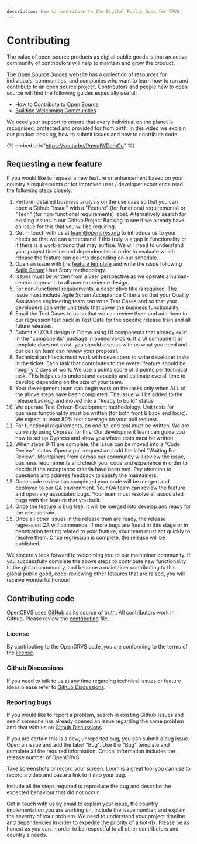 ```yaml
---
description: How to contribute to the Digital Public Good for CRVS
---
```


# Contributing

The value of open-source products as digital public goods is that an active community of contributors will help to maintain and grow the product.

The [Open Source Guides](https://opensource.guide/) website has a collection of resources for individuals, communities, and companies who want to learn how to run and contribute to an open source project. Contributors and people new to open source will find the following guides especially useful:

* [How to Contribute to Open Source](https://opensource.guide/how-to-contribute/)
* [Building Welcoming Communities](https://opensource.guide/building-community/)

We need your support to ensure that every individual on the planet is recognised, protected and provided for from birth. In this video we explain our product backlog, how to submit issues and how to contribute code.

{% embed url="https://youtu.be/PgwuIWDemCo" %}

## Requesting a new feature <a href="#working-on-opencrvs-code" id="working-on-opencrvs-code"></a>

If you would like to request a new feature or enhancement based on your country's requirements or for improved user / developer experience read the following steps closely.



1. Perform detailed business analysis on the use case so that you can open a Github "Issue" with a "Feature" (for functional requirements) or "Tech" (for non-functional requirements) label.  Alternatively search for existing issues in our Github Project Backlog to see if we already have an issue for this that you will be requiring.
2. Get in touch with us at team@opencrvs.org to introduce us to your needs so that we can understand if this truly is a gap in functionality or if there is a work-around that may suffice.  We will need to understand your project timeline and dependencies in order to evaluate which release the feature can go into depending on our schedule.
3. Open an issue with [t](https://github.com/facebook/docusaurus/issues/new?template=feature.md)he [feature template](https://github.com/opencrvs/opencrvs-core/issues/new?assignees=\&labels=%E2%98%95%EF%B8%8F+Discussion\&template=---feature.md\&title=) and write the issue following [Agile Scrum](https://www.scrum.org/resources/what-scrum-module) User Story methodology.&#x20;
4. Issues must be written from a user perspective as we operate a human-centric approach to all user experience design.&#x20;
5. For non-functional requirements, a descriptive title is required.  The issue must include Agile Scrum Acceptance Criteria so that your Quality Assurance engineering team can write Test Cases and so that your developers can write unit tests that cover the business functionality.
6. Email the Test Cases to us so that we can review them and add them to our regression test pack in Test Cafe for the specific release train and all future releases.
7. Submit a UX/UI design in Figma using UI components that already exist in the "components" package in opencrvs-core.  If a UI component or template does not exist, you should discuss with us what you need and our design team can review your proposal.
8. Technical architects must work with developers to write developer tasks in the ticket.  Each task that contributes to the overall feature should be roughly 2 days of work. We use a points score of 3 points per technical task.  This helps us to understand capacity and estimate overall time to develop depending on the size of your team.
9. Your development team can begin work on the tasks only when ALL of the above steps have been completed.  The issue will be added to the release backlog and moved into a "Ready to build" status
10. We operate Test-Driven-Development methodology.  Unit tests for business functionality must be written (for both front & back end logic).  We expect at least 80% test coverage on your pull request.
11. For functional requirements, an end-to-end test must be written.  We are currently using Cypress for this.  Our development team can guide you how to set up Cypress and show you where tests must be written.
12. When steps 9-11 are complete, the issue can be moved into a "Code Review" status. Open a pull-request and add the label "Waiting For Review".  Maintainers from across our community will review the issue, business requirements and check your code and experience in order to decide if the acceptance criteria have been met. Pay attention to questions and address feedback to satisfy the maintainers.
13. Once code review has completed your code will be merged and deployed to our QA environment.  Your QA team can review the feature and open any associated bugs.  Your team must resolve all associated bugs with the feature that you built.
14. Once the feature is bug free, it will be merged into develop and ready for the release train.
15. Once all other issues in the release train are ready, the release regression QA will commence.  If more bugs are found in this stage or in penetration testing related to your feature, your team must act quickly to resolve them.  Once regression is complete, the release will be published.

We sincerely look forward to welcoming you to our maintainer community.  If you successfully complete the above steps to contribute new functionality to the global community, and become a maintainer contributing to this global public good, code-reviewing other fetaures that are raised, you will receive wonderful honour! &#x20;

## Contributing code <a href="#working-on-opencrvs-code" id="working-on-opencrvs-code"></a>

OpenCRVS uses [GitHub](https://github.com/opencrvs/opencrvs-core) as its source of truth. All contributors work in Github. Please review the [contributing](https://github.com/opencrvs/opencrvs-core/blob/master/CONTRIBUTING.md) file.

### License <a href="#gitter" id="gitter"></a>

By contributing to the OpenCRVS code, you are conforming to the terms of the [license](https://github.com/opencrvs/opencrvs-core/blob/develop/LICENSE).

### Github Discussions <a href="#gitter" id="gitter"></a>

If you need to talk to us at any time regarding technical issues or feature ideas please refer to [Github Discussions](https://github.com/opencrvs/opencrvs-core/discussions).&#x20;

### Reporting bugs <a href="#reporting-new-issues" id="reporting-new-issues"></a>

If you would like to report a problem, search in existing Github Issues and see if someone has already opened an issue regarding the same problem and chat with us on [Github Discussions](https://github.com/opencrvs/opencrvs-core/discussions).&#x20;

If you are certain this is a new, unreported bug, you can submit a bug issue. Open an issue and add the label "Bug".  Use the "Bug" template and complete all the required information.  Critical information includes the release number of OpenCRVS.

Take screenshots or record your screen. [Loom](https://www.loom.com/) is a great tool you can use to record a video and paste a link to it into your bug.&#x20;

Include all the steps required to reproduce the bug and describe the expected behaviour that did not occur.

Get in touch with us by email to explain your issue, the country implementation you are working on, include the issue number, and explain the severity of your problem.  We need to understand your project timeline and dependencies in order to expedite the priority of a hot-fix.  Please be as honest as you can in order to be respectful to all other contributors and country's needs.








